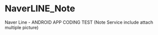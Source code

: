 # NaverLINE_Note
Naver Line - ANDROID APP CODING TEST (Note Service include attach multiple picture)
